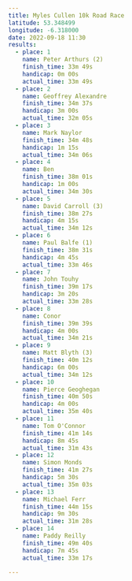 ```yaml
---
title: Myles Cullen 10k Road Race
latitude: 53.348499
longitude: -6.318000
date: 2022-09-18 11:30
results:
  - place: 1
    name: Peter Arthurs (2)
    finish_time: 33m 49s
    handicap: 0m 00s
    actual_time: 33m 49s
  - place: 2
    name: Geoffrey Alexandre
    finish_time: 34m 37s
    handicap: 3m 00s
    actual_time: 32m 05s
  - place: 3
    name: Mark Naylor
    finish_time: 34m 48s
    handicap: 1m 15s
    actual_time: 34m 06s
  - place: 4
    name: Ben
    finish_time: 38m 01s
    handicap: 1m 00s
    actual_time: 34m 30s
  - place: 5
    name: David Carroll (3)
    finish_time: 38m 27s
    handicap: 4m 15s
    actual_time: 34m 12s
  - place: 6
    name: Paul Balfe (1)
    finish_time: 38m 31s
    handicap: 4m 45s
    actual_time: 33m 46s
  - place: 7
    name: John Touhy
    finish_time: 39m 17s
    handicap: 3m 20s
    actual_time: 33m 28s
  - place: 8
    name: Conor 
    finish_time: 39m 39s
    handicap: 4m 00s
    actual_time: 34m 21s
  - place: 9
    name: Matt Blyth (3)
    finish_time: 40m 12s
    handicap: 6m 00s
    actual_time: 34m 12s
  - place: 10
    name: Pierce Geoghegan
    finish_time: 40m 50s
    handicap: 4m 00s
    actual_time: 35m 40s
  - place: 11
    name: Tom O'Connor
    finish_time: 41m 14s
    handicap: 8m 45s
    actual_time: 31m 43s
  - place: 12
    name: Simon Monds
    finish_time: 41m 27s
    handicap: 5m 30s
    actual_time: 35m 03s
  - place: 13
    name: Michael Ferr
    finish_time: 44m 15s
    handicap: 9m 30s
    actual_time: 31m 28s
  - place: 14
    name: Paddy Reilly
    finish_time: 49m 40s
    handicap: 7m 45s
    actual_time: 33m 17s

---
```

